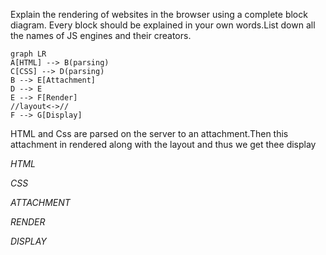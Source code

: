 Explain the rendering of websites in the browser using a complete
block diagram. Every block should be explained in your own
words.List down all the names of JS engines and their creators.

```mermaid
graph LR
A[HTML] --> B(parsing)
C[CSS] --> D(parsing)
B --> E[Attachment]
D --> E
E --> F[Render]
//layout<->//
F --> G[Display]
```
HTML and Css are parsed on the server to an attachment.Then this attachment in rendered along with the layout and thus we get thee display

*HTML*

*CSS*

*ATTACHMENT*

*RENDER*

*DISPLAY*
